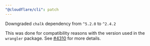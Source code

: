 ```yaml
---
"@cloudflare/cli": patch
---
```


Downgraded `chalk` dependency from `^5.2.0` to `^2.4.2`

This was done for compatibility reasons with the version used in the `wrangler` package. See [#4310](https://github.com/cloudflare/workers-sdk/pull/4310) for more details.
